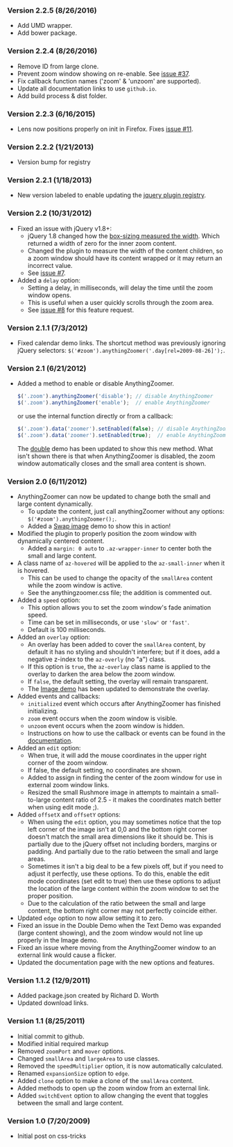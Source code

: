 ### Version 2.2.5 (8/26/2016)

* Add UMD wrapper.
* Add bower package.

### Version 2.2.4 (8/26/2016)

* Remove ID from large clone.
* Prevent zoom window showing on re-enable. See [issue #37](https://github.com/CSS-Tricks/AnythingZoomer/issues/37).
* Fix callback function names ('zoom' & 'unzoom' are supported).
* Update all documentation links to use `github.io`.
* Add build process & dist folder.

### Version 2.2.3 (6/16/2015)

* Lens now positions properly on init in Firefox. Fixes [issue #11](https://github.com/CSS-Tricks/AnythingZoomer/issues/11).

### Version 2.2.2 (1/21/2013)

* Version bump for registry

### Version 2.2.1 (1/18/2013)
* New version labeled to enable updating the [jquery plugin registry](http://plugins.jquery.com/).

### Version 2.2 (10/31/2012)
* Fixed an issue with jQuery v1.8+:
  * jQuery 1.8 changed how the [box-sizing measured the width](http://blog.jquery.com/2012/08/16/jquery-1-8-box-sizing-width-csswidth-and-outerwidth/). Which returned a width of zero for the inner zoom content.
  * Changed the plugin to measure the width of the content children, so a zoom window should have its content wrapped or it may return an incorrect value.
  * See [issue #7](https://github.com/CSS-Tricks/AnythingZoomer/issues/7).
* Added a `delay` option:
  * Setting a delay, in milliseconds, will delay the time until the zoom window opens.
  * This is useful when a user quickly scrolls through the zoom area.
  * See [issue #8](https://github.com/CSS-Tricks/AnythingZoomer/issues/8) for this feature request.

### Version 2.1.1 (7/3/2012)
* Fixed calendar demo links. The shortcut method was previously ignoring jQuery selectors: `$('#zoom').anythingZoomer('.day[rel=2009-08-26]');`.

### Version 2.1 (6/21/2012)
* Added a method to enable or disable AnythingZoomer.

    ```javascript
    $('.zoom').anythingZoomer('disable'); // disable AnythingZoomer
    $('.zoom').anythingZoomer('enable');  // enable AnythingZoomer
    ```

  or use the internal function directly or from a callback:

    ```javascript
    $('.zoom').data('zoomer').setEnabled(false); // disable AnythingZoomer
    $('.zoom').data('zoomer').setEnabled(true);  // enable AnythingZoomer
    ```

  The [double](https://css-tricks.github.io/AnythingZoomer/double.html) demo has been updated to show this new method. What isn't shown there is that when AnythingZoomer is disabled, the zoom window automatically closes and the small area content is shown.

### Version 2.0 (6/11/2012)
* AnythingZoomer can now be updated to change both the small and large content dynamically.
  * To update the content, just call anythingZoomer without any options: `$('#zoom').anythingZoomer();`.
  * Added a [Swap image](https://css-tricks.github.io/AnythingZoomer/swap.html) demo to show this in action!
* Modified the plugin to properly position the zoom window with dynamically centered content.
  * Added a `margin: 0 auto` to `.az-wrapper-inner` to center both the small and large content.
* A class name of `az-hovered` will be applied to the `az-small-inner` when it is hovered.
  * This can be used to change the opacity of the `smallArea` content while the zoom window is active.
  * See the anythingzoomer.css file; the addition is commented out.
* Added a `speed` option:
  * This option allows you to set the zoom window's fade animation speed.
  * Time can be set in milliseconds, or use `'slow'` or `'fast'`.
  * Default is 100 milliseconds.
* Added an `overlay` option:
  * An overlay has been added to cover the `smallArea` content, by default it has no styling and shouldn't interfere; but if it does, add a negative z-index to the `az-overly` (no "a") class.
  * If this option is `true`, the `az-overlay` class name is applied to the overlay to darken the area below the zoom window.
  * If `false`, the default setting, the overlay will remain transparent.
  * The [Image demo](https://css-tricks.github.io/AnythingZoomer/image.html) has been updated to demonstrate the overlay.
* Added events and callbacks:
  * `initialized` event which occurs after AnythingZoomer has finished initializing.
  * `zoom` event occurs when the zoom window is visible.
  * `unzoom` event occurs when the zoom window is hidden.
  * Instructions on how to use the callback or events can be found in the [documentation](https://css-tricks.github.io/AnythingZoomer/use.html).
* Added an `edit` option:
  * When true, it will add the mouse coordinates in the upper right corner of the zoom window.
  * If false, the default setting, no coordinates are shown.
  * Added to assign in finding the center of the zoom window for use in external zoom window links.
  * Resized the small Rushmore image in attempts to maintain a small-to-large content ratio of 2.5 - it makes the coordinates match better when using edit mode ;).
* Added `offsetX` and `offsetY` options:
  * When using the `edit` option, you may sometimes notice that the top left corner of the image isn't at 0,0 and the bottom right corner doesn't match the small area dimensions like it should be. This is partially due to the jQuery offset not including borders, margins or padding. And partially due to the ratio between the small and large areas.
  * Sometimes it isn't a big deal to be a few pixels off, but if you need to adjust it perfectly, use these options. To do this, enable the edit mode coordinates (set edit to true) then use these options to adjust the location of the large content within the zoom window to set the proper position.
  * Due to the calculation of the ratio between the small and large content, the bottom right corner may not perfectly coincide either.
* Updated `edge` option to now allow setting it to zero.
* Fixed an issue in the Double Demo when the Text Demo was expanded (large content showing), and the zoom window would not line up properly in the Image demo.
* Fixed an issue where moving from the AnythingZoomer window to an external link would cause a flicker.
* Updated the documentation page with the new options and features.

### Version 1.1.2 (12/9/2011)
* Added package.json created by Richard D. Worth
* Updated download links.

### Version 1.1 (8/25/2011)
* Initial commit to github.
* Modified initial required markup
* Removed `zoomPort` and `mover` options.
* Changed `smallArea` and `largeArea` to use classes.
* Removed the `speedMultiplier` option, it is now automatically calculated.
* Renamed `expansionSize` option to `edge`.
* Added `clone` option to make a clone of the `smallArea` content.
* Added methods to open up the zoom window from an external link.
* Added `switchEvent` option to allow changing the event that toggles between the small and large content.

### Version 1.0 (7/20/2009)
* Initial post on css-tricks
